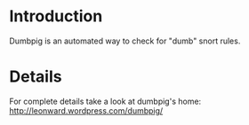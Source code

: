 # Introduction #

Dumbpig is an automated way to check for "dumb" snort rules.

# Details #

For complete details take a look at dumbpig's home: http://leonward.wordpress.com/dumbpig/
